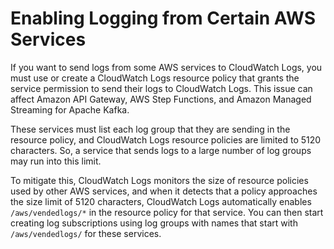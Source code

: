 # Enabling Logging from Certain AWS Services<a name="AWS-logs-and-resource-policy"></a>

If you want to send logs from some AWS services to CloudWatch Logs, you must use or create a CloudWatch Logs resource policy that grants the service permission to send their logs to CloudWatch Logs\. This issue can affect Amazon API Gateway, AWS Step Functions, and Amazon Managed Streaming for Apache Kafka\.

These services must list each log group that they are sending in the resource policy, and CloudWatch Logs resource policies are limited to 5120 characters\. So, a service that sends logs to a large number of log groups may run into this limit\. 

To mitigate this, CloudWatch Logs monitors the size of resource policies used by other AWS services, and when it detects that a policy approaches the size limit of 5120 characters, CloudWatch Logs automatically enables `/aws/vendedlogs/*` in the resource policy for that service\. You can then start creating log subscriptions using log groups with names that start with `/aws/vendedlogs/` for these services\.
